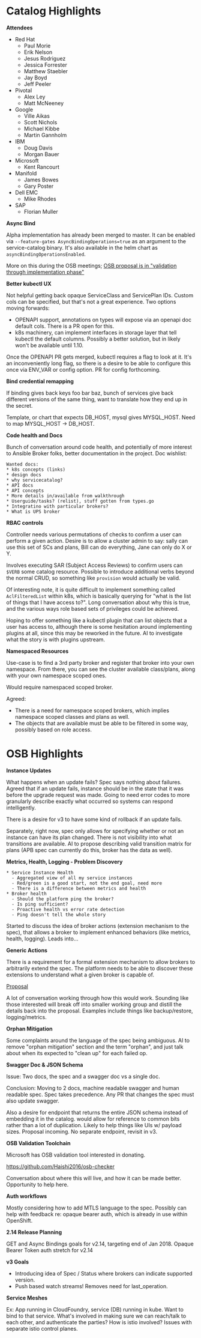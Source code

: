 # Catalog Highlights
**Attendees**
  * Red Hat
    * Paul Morie
    * Erik Nelson
    * Jesus Rodriguez
    * Jessica Forrester
    * Matthew Staebler
    * Jay Boyd
    * Jeff Peeler
  * Pivotal
    * Alex Ley
    * Matt McNeeney
  * Google
    * Ville Aikas
    * Scott Nichols
    * Michael Kibbe
    * Martin Gannholm
  * IBM
    * Doug Davis
    * Morgan Bauer
  * Microsoft
    * Kent Rancourt
  * Manifold
    * James Bowes
    * Gary Poster
  * Dell EMC
    * Mike Rhodes
  * SAP
    * Florian Muller

**Async Bind**

Alpha implementation has already been merged to master. It can be enabled via
`--feature-gates AsyncBindingOperations=true` as an argument to the service-catalog
binary. It's also available in the helm chart as `asyncBindingOperationsEnabled`.

More on this during the OSB meetings;
[OSB proposal is in "validation through implementation phase"](https://github.com/openservicebrokerapi/servicebroker/pull/334)

**Better kubectl UX**

Not helpful getting back opaque ServiceClass and ServicePlan IDs. Custom cols
can be specified, but that's not a great experience. Two options moving forwards:

- OPENAPI support, annotations on types will expose via an openapi doc default cols.
There is a PR open for this.
- k8s machinery, can implement interfaces in storage layer that tell kubectl the default
columns. Possibly a better solution, but in likely won't be available until 1.10.

Once the OPENAPI PR gets merged, kubectl requires a flag to look at it. It's
an inconveniently long flag, so there is a desire to be able to configure this
once via ENV_VAR or config option. PR for config forthcoming.

**Bind credential remapping**

If binding gives back keys foo bar baz, bunch of services give back different
versions of the same thing, want to translate how they end up in the secret.

Template, or chart that expects DB_HOST, mysql gives MYSQL_HOST. Need to map
MYSQL_HOST -> DB_HOST.

**Code health and Docs**

Bunch of conversation around code health, and potentially of more interest
to Ansible Broker folks, better documentation in the project. Doc wishlist:

```
Wanted docs:
* k8s concepts (links)
* design docs
* why servicecatalog?
* API docs
* API concepts
* More details in/available from walkthrough
* Userguide/tasks? (relist), stuff gotten from types.go
* Integratino with particular brokers?
* What is UPS broker
```

**RBAC controls**

Controller needs various permutations of checks to confirm a user can
perform a given action. Desire is to allow a cluster admin to say: sally can
use this set of SCs and plans, Bill can do everything, Jane can only do X or Y.

Involves executing SAR (Subject Access Reviews) to confirm users can `$VERB`
some catalog resource. Possible to introduce additional verbs beyond the normal
CRUD, so something like `provision` would actually be valid.

Of interesting note, it is quite difficult to implement something called
`AclFilteredList` within k8s, which is basically querying for "what is the list
of things that I have access to?".
Long conversation about why this is true, and the various ways role based sets
of privileges could be achieved.

Hoping to offer something like a kubectl plugin that can list objects that
a user has access to, although there is some hesitation around implementing
plugins at all, since this may be reworked in the future. AI to investigate
what the story is with plugins upstream.

**Namespaced Resources**

Use-case is to find a 3rd party broker and register that broker into your own
namespace. From there, you can see the cluster available class/plans, along
with your own namespace scoped ones.

Would require namespaced scoped broker.

Agreed:
* There is a need for namespace scoped brokers, which implies namespace scoped classes
and plans as well.
* The objects that are available must be able to be filtered in some way, possibly
based on role access.

# OSB Highlights

**Instance Updates**

What happens when an update fails? Spec says nothing about failures.
Agreed that if an update fails, instance should be in the state that it was
before the upgrade request was made. Going to need error codes to more
granularly describe exactly what occurred so systems can respond intelligently.

There is a desire for v3 to have some kind of rollback if an update fails.

Separately, right now, spec only allows for specifying whether or not
an instance can have its plan changed. There is not visibility into what
transitions are available. AI to propose describing valid transition matrix
for plans (APB spec can currently do this, broker has the data as well).

**Metrics, Health, Logging - Problem Discovery**

```
* Service Instance Health
  - Aggregated view of all my service instances
  - Red/green is a good start, not the end goal, need more
  - There is a difference between metrics and health
* Broker health
  - Should the platform ping the broker?
  - Is ping sufficient?
  - Proactive health vs error rate detection
  - Ping doesn't tell the whole story
```

Started to discuss the idea of broker actions (extension mechanism to the spec),
that allows a broker to implement enhanced behaviors (like metrics, health, logging).
Leads into...

**Generic Actions**

There is a requirement for a formal extension mechanism to allow brokers to
arbitrarily extend the spec. The platform needs to be able to discover these
extensions to understand what a given broker is capable of.

[Proposal](https://github.com/openservicebrokerapi/servicebroker/issues/114)

A lot of conversation working through how this would work. Sounding like those
interested will break off into smaller working group and distill the details
back into the proposal. Examples include things like backup/restore, logging/metrics.

**Orphan Mitigation**

Some complaints around the language of the spec being ambiguous. AI to
remove "orphan mitigation" section and the term "orphan", and just
talk about when its expected to "clean up" for each failed op.

**Swagger Doc & JSON Schema**

Issue: Two docs, the spec and a swagger doc vs a single doc.

Conclusion:
Moving to 2 docs, machine readable swagger and human readable spec. Spec takes
precedence. Any PR that changes the spec must also update swagger.

Also a desire for endpoint that returns the entire JSON schema instead of
embedding it in the catalog. would allow for reference to common bits rather
than a lot of duplication. Likely to help things like UIs w/ payload sizes.
Proposal incoming. No separate endpoint, revisit in v3.

**OSB Validation Toolchain**

Microsoft has OSB validation tool interested in donating.

https://github.com/Haishi2016/osb-checker

Conversation about where this will live, and how it can be made better.
Opportunity to help here.

**Auth workflows**

Mostly considering how to add MTLS language to the spec.
Possibly can help with feedback re: opaque bearer auth, which is already in
use within OpenShift.

**2.14 Release Planning**

GET and Async Bindings goals for v2.14, targeting end of Jan 2018.
Opaque Bearer Token auth stretch for v2.14

**v3 Goals**

* Introducing idea of Spec / Status where brokers can indicate supported version.
* Push based watch streams! Removes need for last_operation.

**Service Meshes**

Ex: App running in CloudFoundry, service (DB) running in kube. Want to bind
to that service. What's involved in making sure we can reach/talk to each other,
and authenticate the parties? How is istio involved? Issues with separate
istio control planes.
